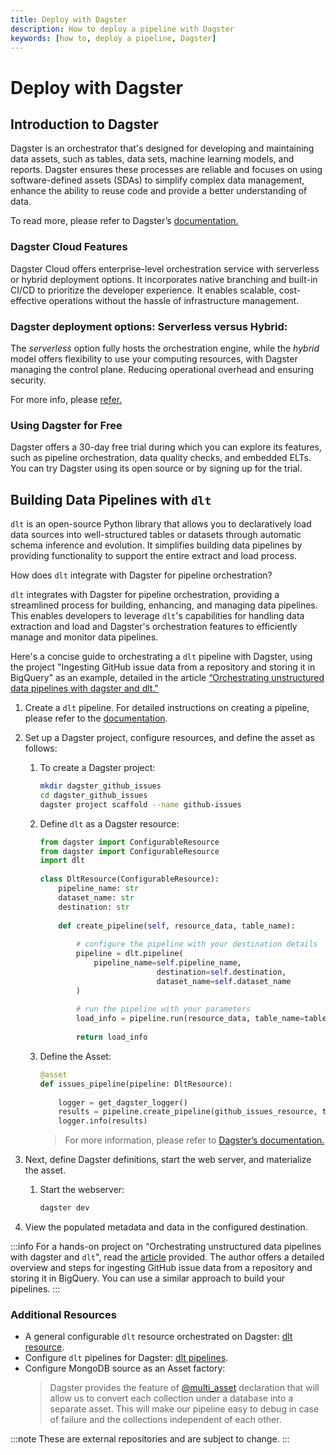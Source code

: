 ```yaml
---
title: Deploy with Dagster
description: How to deploy a pipeline with Dagster
keywords: [how to, deploy a pipeline, Dagster]
---
```


# Deploy with Dagster


## Introduction to Dagster

Dagster is an orchestrator that's designed for developing and maintaining data assets, such as tables, data sets, machine learning models, and reports. Dagster ensures these processes are reliable and focuses on using software-defined assets (SDAs) to simplify complex data management, enhance the ability to reuse code and provide a better understanding of data.

To read more, please refer to Dagster’s [documentation.](https://docs.dagster.io/getting-started?_gl=1*19ikq9*_ga*NTMwNTUxNDAzLjE3MDg5Mjc4OTk.*_ga_84VRQZG7TV*MTcwOTkwNDY3MS4zLjEuMTcwOTkwNTYzNi41Ny4wLjA.*_gcl_au*OTM3OTU1ODMwLjE3MDg5Mjc5MDA.)

### Dagster Cloud Features

Dagster Cloud offers enterprise-level orchestration service with serverless or hybrid deployment options. It incorporates native branching and built-in CI/CD to prioritize the developer experience. It enables scalable, cost-effective operations without the hassle of infrastructure management. 

### Dagster deployment options: **Serverless** versus **Hybrid**:

The *serverless* option fully hosts the orchestration engine, while the *hybrid* model offers flexibility to use your computing resources, with Dagster managing the control plane. Reducing operational overhead and ensuring security.

For more info, please [refer.](https://dagster.io/cloud)

### Using Dagster for Free

Dagster offers a 30-day free trial during which you can explore its features, such as pipeline orchestration, data quality checks, and embedded ELTs. You can try Dagster using its open source or by signing up for the trial. 

## Building Data Pipelines with `dlt`

`dlt` is an open-source Python library that allows you to declaratively load data sources into well-structured tables or datasets through automatic schema inference and evolution. It simplifies building data pipelines by providing functionality to support the entire extract and load process.

How does `dlt` integrate with Dagster for pipeline orchestration?

`dlt` integrates with Dagster for pipeline orchestration, providing a streamlined process for building, enhancing, and managing data pipelines. This enables developers to leverage `dlt`'s capabilities for handling data extraction and load and Dagster's orchestration features to efficiently manage and monitor data pipelines.

Here's a concise guide to orchestrating a `dlt` pipeline with Dagster, using the project "Ingesting GitHub issue data from a repository and storing it in BigQuery" as an example, detailed in the article [“Orchestrating unstructured data pipelines with dagster and dlt."](https://dagster.io/blog/dagster-dlt)

1. Create a `dlt` pipeline. For detailed instructions on creating a pipeline, please refer to the 
[documentation](https://dlthub.com/docs/walkthroughs/create-a-pipeline).

1. Set up a Dagster project, configure resources, and define the asset as follows:  
    1. To create a Dagster project:
       ```sh
       mkdir dagster_github_issues  
       cd dagster_github_issues  
       dagster project scaffold --name github-issues  
       ```
    1. Define `dlt` as a Dagster resource:
       ```py
       from dagster import ConfigurableResource  
       from dagster import ConfigurableResource  
       import dlt  
    
       class DltResource(ConfigurableResource):  
           pipeline_name: str  
           dataset_name: str  
           destination: str  
    
           def create_pipeline(self, resource_data, table_name):  
        
               # configure the pipeline with your destination details  
               pipeline = dlt.pipeline(  
                   pipeline_name=self.pipeline_name, 
                                 destination=self.destination, 
                                 dataset_name=self.dataset_name  
               )  
    
               # run the pipeline with your parameters  
               load_info = pipeline.run(resource_data, table_name=table_name)  
    
               return load_info  
       ```
    1. Define the Asset:
       ```py
       @asset  
       def issues_pipeline(pipeline: DltResource):  
           
           logger = get_dagster_logger()  
           results = pipeline.create_pipeline(github_issues_resource, table_name='github_issues')  
           logger.info(results)  
       ```
       >For more information, please refer to [Dagster’s documentation.](https://docs.dagster.io/getting-started/quickstart)

1. Next, define Dagster definitions, start the web server, and materialize the asset.
   1. Start the webserver:
      ```sh
      dagster dev
      ```   
1. View the populated metadata and data in the configured destination.

:::info
For a hands-on project on “Orchestrating unstructured data pipelines with dagster and `dlt`", read the [article](https://dagster.io/blog/dagster-dlt) provided. The author offers a detailed overview and steps for ingesting GitHub issue data from a repository and storing it in BigQuery. You can use a similar approach to build your pipelines.
:::

### Additional Resources


- A general configurable `dlt` resource orchestrated on Dagster: [dlt resource](https://github.com/dagster-io/dagster-open-platform/blob/5030ff6828e2b001a557c6864f279c3b476b0ca0/dagster_open_platform/resources/dlt_resource.py#L29).
- Configure `dlt` pipelines for Dagster: [dlt pipelines](https://github.com/dagster-io/dagster-open-platform/tree/5030ff6828e2b001a557c6864f279c3b476b0ca0/dagster_open_platform/assets/dlt_pipelines).
- Configure MongoDB source as an Asset factory: 
    >Dagster provides the feature of [@multi_asset](https://github.com/dlt-hub/dlt-dagster-demo/blob/21a8d18b6f0424f40f2eed5030989306af8b8edb/mongodb_dlt/mongodb_dlt/assets/__init__.py#L18) declaration that will allow us to convert each collection under a database into a separate asset. This will make our pipeline easy to debug in case of failure and the collections independent of each other.


:::note
These are external repositories and are subject to change.
:::